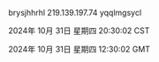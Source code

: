 brysjhhrhl 219.139.197.74 yqqlmgsycl

2024年 10月 31日 星期四 20:30:02 CST

2024年 10月 31日 星期四 12:30:02 GMT
